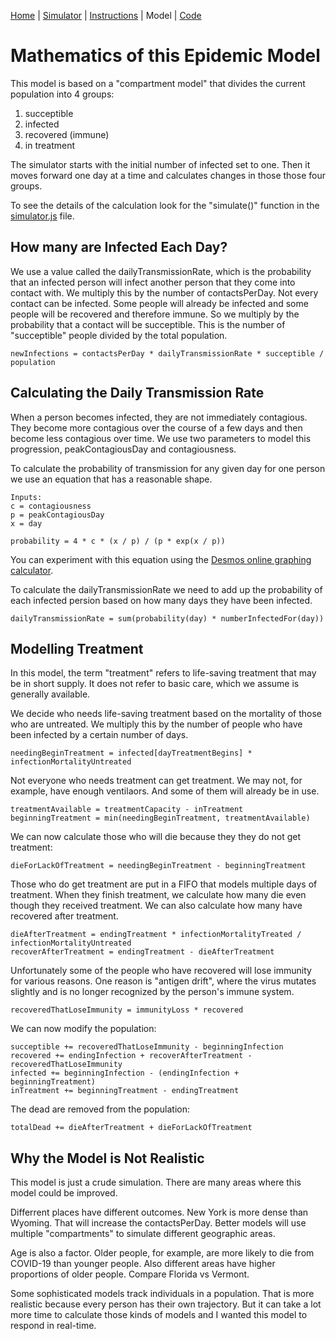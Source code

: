 [Home](index.html) | [Simulator](simpidemic.html) | [Instructions](howto.md) | Model | [Code](https://github.com/philburk/simpidemic)


# Mathematics of this Epidemic Model

This model is based on a "compartment model" that divides the current population into 4 groups:

1. succeptible
1. infected
1. recovered (immune)
1. in treatment

The simulator starts with the initial number of infected set to one.
Then it moves forward one day at a time and calculates changes in those those four groups.

To see the details of the calculation look for the "simulate()" function
in the [simulator.js](https://github.com/philburk/simpidemic/blob/master/simpidemic.js) file.

## How many are Infected Each Day?

We use a value called the dailyTransmissionRate, which is the probability that an
infected person will infect another person that they come into contact with.
We multiply this by the number of contactsPerDay.
Not every contact can be infected. Some people will already be infected and some people will be recovered and therefore immune.
So we multiply by the probability that a contact will be succeptible.
This is the number of "succeptible" people divided by the total population.

    newInfections = contactsPerDay * dailyTransmissionRate * succeptible / population
    
## Calculating the Daily Transmission Rate

When a person becomes infected, they are not immediately contagious.
They become more contagious over the course of a few days and then become less contagious over time.
We use two parameters to model this progression, peakContagiousDay and contagiousness.

To calculate the probability of transmission for any given day for one person we use an equation that has a reasonable shape.

    Inputs:
    c = contagiousness
    p = peakContagiousDay
    x = day
    
    probability = 4 * c * (x / p) / (p * exp(x / p))
    
You can experiment with this equation using the [Desmos online graphing calculator](https://www.desmos.com/calculator/lnrfyrbej8).

To calculate the dailyTransmissionRate we need to add up the probability of each infected persion based on how many days they have been infected.

    dailyTransmissionRate = sum(probability(day) * numberInfectedFor(day))
    
## Modelling Treatment

In this model, the term "treatment" refers to life-saving treatment that may be in short supply.
It does not refer to basic care, which we assume is generally available.

We decide who needs life-saving treatment based on the mortality of those who are untreated.
We multiply this by the number of people who have been infected by a certain number of days.

    needingBeginTreatment = infected[dayTreatmentBegins] * infectionMortalityUntreated
    
Not everyone who needs treatment can get treatment. We may not, for example, have enough ventilaors.
And some of them will already be in use.

    treatmentAvailable = treatmentCapacity - inTreatment
    beginningTreatment = min(needingBeginTreatment, treatmentAvailable)
    
We can now calculate those who will die because they they do not get treatment:

    dieForLackOfTreatment = needingBeginTreatment - beginningTreatment
    
Those who do get treatment are put in a FIFO that models multiple days of treatment.
When they finish treatment, we calculate how many die even though they received treatment.
We can also calculate how many have recovered after treatment.

    dieAfterTreatment = endingTreatment * infectionMortalityTreated / infectionMortalityUntreated
    recoverAfterTreatment = endingTreatment - dieAfterTreatment
    
Unfortunately some of the people who have recovered will lose immunity for various reasons.
One reason is "antigen drift", where the virus mutates slightly and is no longer recognized by the person's immune system.

    recoveredThatLoseImmunity = immunityLoss * recovered
    
We can now modify the population:

    succeptible += recoveredThatLoseImmunity - beginningInfection
    recovered += endingInfection + recoverAfterTreatment - recoveredThatLoseImmunity
    infected += beginningInfection - (endingInfection + beginningTreatment)
    inTreatment += beginningTreatment - endingTreatment
    
The dead are removed from the population:

    totalDead += dieAfterTreatment + dieForLackOfTreatment

## Why the Model is Not Realistic

This model is just a crude simulation. There are many areas where this model could be improved.

Differrent places have different outcomes. New York is more dense than Wyoming.
That will increase the contactsPerDay.
Better models will use multiple "compartments" to simulate different geographic areas.

Age is also a factor.
Older people, for example, are more likely to die from COVID-19 than younger people.
Also different areas have higher proportions of older people. Compare Florida vs Vermont.

Some sophisticated models track individuals in a population.
That is more realistic because every person has their own trajectory.
But it can take a lot more time to calculate those kinds of models and I wanted this model to respond in real-time.



    

 
